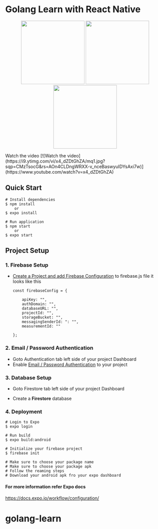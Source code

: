 # Golang Learn with React Native
<p align="middle">
  <img src="https://user-images.githubusercontent.com/61113097/147371930-c9a3eef4-3c67-4326-88ea-ad539f6abbb1.png" width="200" />
  <img src="https://user-images.githubusercontent.com/61113097/147371962-ecc0111f-1e96-45e3-b781-45746c8a57c3.png" width="200" /> 
  <img src="https://user-images.githubusercontent.com/61113097/147371955-9db01d28-cbd2-4f2b-ba00-3a74ba974ed0.png" width="200" />
 </p>
Watch the video
[![Watch the video](https://i9.ytimg.com/vi/x4_dZDtGhZA/mq1.jpg?sqp=CMzTsocG&rs=AOn4CLDngWRXX-v_nceBaswyuIDYsAxi7w)](https://www.youtube.com/watch?v=x4_dZDtGhZA)



## Quick Start

    # Install dependencies
    $ npm install
        or
    $ expo install

    # Run application
    $ npm start
        or
    $ expo start

## Project Setup

### 1. Firebase Setup

- [ Create a Project and add Firebase Configuration](https://firebase.google.com/docs/web/setup) to
  firebase.js file it looks like this

  ```
  const firebaseConfig = {

      apiKey: "",
      authDomain: "",
      databaseURL: "",
      projectId: "",
      storageBucket: "",
      messagingSenderId: ": "",
      measurementId: ""

  };
  ```

### 2. Email / Password Authentication

- Goto Authentication tab left side of your project Dashboard
- Enable [Email / Password Authentication](https://firebase.google.com/docs/auth/web/password-auth) to your project

### 3. Database Setup

- Goto Firestore tab left side of your project Dashboard

- Create a **Firestore** database

### 4. Deployment

    # Login to Expo
    $ expo login

    # Run build
    $ expo build:android

    # Initialize your firebase project
    $ firebase init

    # Make sure to choose your package name
    # Make sure to choose your package apk
    # Follow the reaming steps
    # Download your android apk fro your expo dashboard

#### For more information refer Expo docs

https://docs.expo.io/workflow/configuration/
# golang-learn

